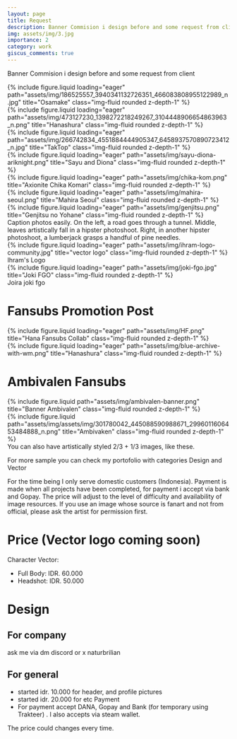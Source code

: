```yaml
---
layout: page
title: Request
description: Banner Commision i design before and some request from client
img: assets/img/3.jpg
importance: 2
category: work
giscus_comments: true
---
```


Banner Commision i design before and some request from client

<div class="row">
    <div class="col-sm mt-3 mt-md-0">
        {% include figure.liquid loading="eager" path="assets/img/186525557_3940341132726351_466083808955122989_n.jpg" title="Osamake" class="img-fluid rounded z-depth-1" %}
    </div>
    <div class="col-sm mt-3 mt-md-0">
        {% include figure.liquid loading="eager" path="assets/img/473127230_1398272218249267_3104448906654863963_n.png" title="Hanashura" class="img-fluid rounded z-depth-1" %}
    </div>
    <div class="col-sm mt-3 mt-md-0">
        {% include figure.liquid loading="eager" path="assets/img/266742834_4551884444905347_6458937570890723412_n.jpg" title="TakTop" class="img-fluid rounded z-depth-1" %}
    </div>
</div>
<div class="row">
    <div class="col-sm mt-3 mt-md-0">
        {% include figure.liquid loading="eager" path="assets/img/sayu-diona-ariknight.png" title="Sayu and Diona" class="img-fluid rounded z-depth-1" %}
    </div>
    <div class="col-sm mt-3 mt-md-0">
        {% include figure.liquid loading="eager" path="assets/img/chika-kom.png" title="Axionite Chika Komari" class="img-fluid rounded z-depth-1" %}
    </div>
    <div class="col-sm mt-3 mt-md-0">
        {% include figure.liquid loading="eager" path="assets/img/mahira-seoul.png" title="Mahira Seoul" class="img-fluid rounded z-depth-1" %}
    </div>
</div>
<div class="row">
    <div class="col-sm mt-3 mt-md-0">
        {% include figure.liquid loading="eager" path="assets/img/genjitsu.png" title="Genjitsu no Yohane" class="img-fluid rounded z-depth-1" %}
    </div>
</div>
<div class="caption">
    Caption photos easily. On the left, a road goes through a tunnel. Middle, leaves artistically fall in a hipster photoshoot. Right, in another hipster photoshoot, a lumberjack grasps a handful of pine needles.
</div>
<div class="row">
    <div class="col-sm mt-3 mt-md-0">
        {% include figure.liquid loading="eager" path="assets/img/ihram-logo-community.jpg" title="vector logo" class="img-fluid rounded z-depth-1" %}
    </div>
</div>
<div class="caption">
    Ihram's Logo
</div>
<div class="row">
    <div class="col-sm mt-3 mt-md-0">
        {% include figure.liquid loading="eager" path="assets/img/joki-fgo.jpg" title="Joki FGO" class="img-fluid rounded z-depth-1" %}
    </div>
</div>
<div class="caption">
    Joira joki fgo
</div>

# Fansubs Promotion Post

<div class="row">
    <div class="col-sm mt-3 mt-md-0">
        {% include figure.liquid loading="eager" path="assets/img/HF.png" title="Hana Fansubs Collab" class="img-fluid rounded z-depth-1" %}
    </div>
    <div class="col-sm mt-3 mt-md-0">
        {% include figure.liquid loading="eager" path="assets/img/blue-archive-with-wm.png" title="Hanashura" class="img-fluid rounded z-depth-1" %}
    </div>
</div>

# Ambivalen Fansubs

<div class="row justify-content-sm-center">
    <div class="col-sm-8 mt-3 mt-md-0">
        {% include figure.liquid path="assets/img/ambivalen-banner.png" title="Banner Ambivalen" class="img-fluid rounded z-depth-1" %}
    </div>
    <div class="col-sm-4 mt-3 mt-md-0">
        {% include figure.liquid path="assets/img/assets/img/301780042_445088590988671_2996011606453484888_n.png" title="Ambivaken" class="img-fluid rounded z-depth-1" %}
    </div>
</div>
<div class="caption">
    You can also have artistically styled 2/3 + 1/3 images, like these.
</div>

For more sample you can check my portofolio with categories Design and Vector

For the time being I only serve domestic customers (Indonesia). Payment is made when all projects have been completed, for payment i accept via bank and Gopay. The price will adjust to the level of difficulty and availability of image resources. If you use an image whose source is fanart and not from official, please ask the artist for permission first.

# Price (Vector logo coming soon)
Character Vector:
- Full Body: IDR. 60.000
- Headshot: IDR. 50.000

# Design
## For company
ask me via dm discord or x naturbrilian

## For general
- started idr. 10.000 for header, and profile pictures
- started idr. 20.000 for etc
Payment
- For payment accept DANA, Gopay and Bank (for temporary using Trakteer) . I also accepts via steam wallet.

The price could changes every time.
